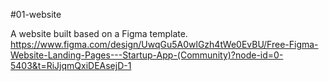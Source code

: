 #01-website


A website built based on a Figma template.
https://www.figma.com/design/UwqGu5A0wlGzh4tWe0EvBU/Free-Figma-Website-Landing-Pages---Startup-App-(Community)?node-id=0-5403&t=RiJjqmQxiDEAsejD-1
